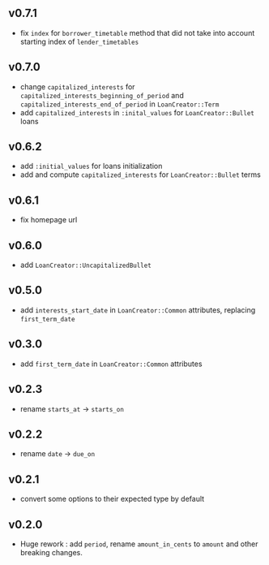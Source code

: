 v0.7.1
-------------------------

- fix `index` for `borrower_timetable` method that did not take into account starting index of `lender_timetables`

v0.7.0
-------------------------

- change `capitalized_interests` for `capitalized_interests_beginning_of_period`
  and `capitalized_interests_end_of_period` in `LoanCreator::Term`
- add `capitalized_interests` in `:inital_values` for `LoanCreator::Bullet` loans

v0.6.2
-------------------------

- add `:initial_values` for loans initialization
- add and compute `capitalized_interests` for `LoanCreator::Bullet` terms

v0.6.1
-------------------------

- fix homepage url

v0.6.0
-------------------------

- add `LoanCreator::UncapitalizedBullet`

v0.5.0
-------------------------

- add `interests_start_date` in `LoanCreator::Common` attributes, replacing `first_term_date`

v0.3.0
-------------------------

- add `first_term_date` in `LoanCreator::Common` attributes

v0.2.3
-------------------------

- rename `starts_at` -> `starts_on`

v0.2.2
-------------------------

- rename `date` -> `due_on`

v0.2.1
-------------------------

- convert some options to their expected type by default

v0.2.0
-------------------------

- Huge rework : add `period`, rename `amount_in_cents` to `amount` and other breaking changes.
